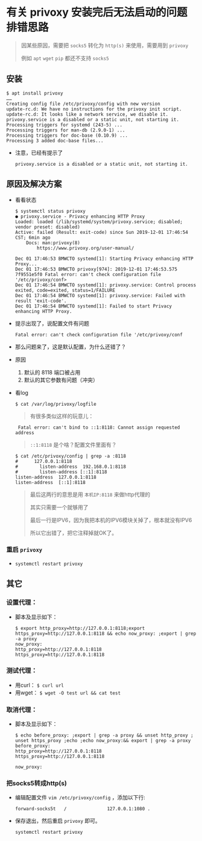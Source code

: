# 有关 privoxy 安装完后无法启动的问题 排错思路

> 因某些原因，需要把 `socks5` 转化为 `http(s)` 来使用，需要用到 `privoxy`
> 
> 例如 `apt` `wget` `pip` 都还不支持 `socks5`

## 安装

```shell
$ apt install privoxy
……
Creating config file /etc/privoxy/config with new version
update-rc.d: We have no instructions for the privoxy init script.
update-rc.d: It looks like a network service, we disable it.
privoxy.service is a disabled or a static unit, not starting it.
Processing triggers for systemd (243-5) ...
Processing triggers for man-db (2.9.0-1) ...
Processing triggers for doc-base (0.10.9) ...
Processing 3 added doc-base files...
```

* 注意，已经有提示了

    `privoxy.service is a disabled or a static unit, not starting it.`

## 原因及解决方案

* 看看状态
    ```shell
    $ systemctl status privoxy
    ● privoxy.service - Privacy enhancing HTTP Proxy
    Loaded: loaded (/lib/systemd/system/privoxy.service; disabled; vendor preset: disabled)
    Active: failed (Result: exit-code) since Sun 2019-12-01 17:46:54 CST; 6min ago
        Docs: man:privoxy(8)
            https://www.privoxy.org/user-manual/

    Dec 01 17:46:53 BMWCTO systemd[1]: Starting Privacy enhancing HTTP Proxy...
    Dec 01 17:46:53 BMWCTO privoxy[974]: 2019-12-01 17:46:53.575 7f9551e5f0 Fatal error: can't check configuration file '/etc/privoxy/conf>
    Dec 01 17:46:54 BMWCTO systemd[1]: privoxy.service: Control process exited, code=exited, status=1/FAILURE
    Dec 01 17:46:54 BMWCTO systemd[1]: privoxy.service: Failed with result 'exit-code'.
    Dec 01 17:46:54 BMWCTO systemd[1]: Failed to start Privacy enhancing HTTP Proxy.
    ```

* 提示出现了，说配置文件有问题

    `Fatal error: can't check configuration file '/etc/privoxy/conf`

* 那么问题来了，这是默认配置，为什么还错了？

* 原因

    1. 默认的 8118 端口被占用
    2. 默认的其它参数有问题（冲突）

* 看log

    `$ cat /var/log/privoxy/logfile`

    > 有很多类似这样的玩意儿：

    ` Fatal error: can't bind to ::1:8118: Cannot assign requested address`

    > `::1:8118` 是个啥？配置文件里面有？

    ```shell
    $ cat /etc/privoxy/config | grep -a :8118
    #      127.0.0.1:8118
    #        listen-address  192.168.0.1:8118
    #        listen-address [::1]:8118
    listen-address  127.0.0.1:8118
    listen-address  [::1]:8118
    ```
    > 最后这两行的意思是用 `本机IP:8118` 来做http代理的
    > 
    > 其实只需要一个就够用了
    > 
    > 最后一行是IPV6，因为我把本机的IPV6模块关掉了，根本就没有IPV6
    > 
    > 所以它出错了，把它注释掉就OK了。

### 重启 `privoxy`

* `systemctl restart privoxy`

## 其它

### 设置代理：

* 脚本及显示如下：
    ```shell
    $ export http_proxy=http://127.0.0.1:8118;export https_proxy=http://127.0.0.1:8118 && echo now_proxy: ;export | grep -a proxy
    now_proxy:
    http_proxy=http://127.0.0.1:8118
    https_proxy=http://127.0.0.1:8118
    ```

### 测试代理：

* 用curl： `$ curl url`
* 用wget： `$ wget -O test url && cat test`

### 取消代理：

* 脚本及显示如下：
    ```shell
    $ echo before_proxy: ;export | grep -a proxy && unset http_proxy ; unset https_proxy ;echo ;echo now_proxy:&& export | grep -a proxy
    before_proxy:
    http_proxy=http://127.0.0.1:8118
    https_proxy=http://127.0.0.1:8118

    now_proxy:

    ```
### 把socks5转成http(s)

* 编辑配置文件 `vim /etc/privoxy/config` ，添加以下行:

    `forward-socks5t   /               127.0.0.1:1080 .`

* 保存退出，然后重启 `privoxy` 即可。

    `systemctl restart privoxy`
